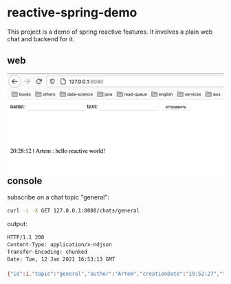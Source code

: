 # reactive-spring-demo

This project is a demo of spring reactive features. It involves a plain web chat and backend for it.

## web

<img src="https://github.com/izebit/reactive-spring-demo/blob/master/content/interface.png"
     alt="interface"
     style="float: left; margin-right: 10px;" />

## console

subscribe on a chat topic "general":
```sh
curl -i -X GET 127.0.0.1:8080/chats/general
```
  
output:
```bash
HTTP/1.1 200
Content-Type: application/x-ndjson
Transfer-Encoding: chunked
Date: Tue, 12 Jan 2021 16:53:13 GMT

{"id":1,"topic":"general","author":"Artem","creationDate":"19:52:27","text":"hello reactive world!"}
```

